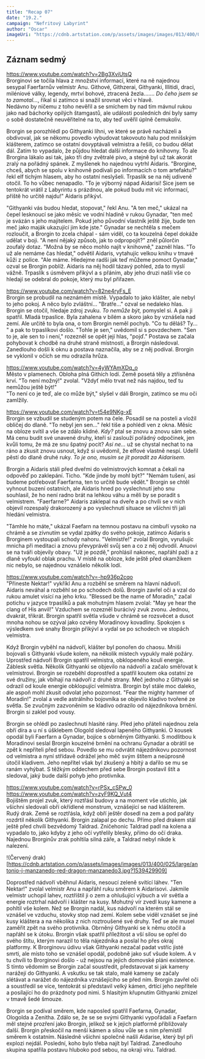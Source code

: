 ```yaml
---
title: "Recap 07"
date: "19.2."
campaign: "Nefritový Labyrint"
author: "Oscar"
imageUri: "https://cdnb.artstation.com/p/assets/images/images/013/400/025/large/antonio-j-manzanedo-red-dragon-manzanedo3.jpg?1539429909"
---
```


## Záznam sedmý

<https://www.youtube.com/watch?v=2Bg3XviUtsQ>    
Brorginovi se točila hlava z množství informací, které na ně najednou sesypal Faerfarnův velmistr Anu.
Githové, Githzerai, Githyanki, Illitidi, draci, miléniové války, legendy, mrtví bohové, ztracená žezla....... *Do čeho jsem se to zamotal...*, říkal si zatímco si snažil srovnat věci v hlavě.     
Nedávno by ničemu z toho nevěřil a se smíchem by nad tím mávnul rukou jako nad báchorky opilých štamgastů, ale události posledních dní byly samy o sobě dostatečně neuvěřitelné na to, aby teď uvěřil úplně čemukoliv.

Brorgin se porozhlédl po Githyanki líhni, ve které se právě nacházeli a obdivoval, jak se někomu povedlo vybudovat takovouto halu pod mnišským klášterem, zatímco se ostatní dovyptávali velmistra a řešili, co budou dělat dál. Zatím to vypadalo, že půjdou hledat další informace do knihovny. To ale Brorgina lákalo asi tak, jako tři dny zvětralé pivo, a stejně byl už tak akorát zralý na pořádný spánek. Z myšlenek ho najednou vytrhl Aidaris. "Brorgine, chceš, abych se spolu v knihovně podívali po informacích o tom artefaktu?" řekl elf tichým hlasem, aby ho ostatní neslyšeli. Trpaslík se na něj udiveně otočil. To ho vůbec nenapadlo. "To je výborný nápad Aidarisi! Sice jsem se tentokrát vrátil z Labyrintu s prázdnou, ale pokud budu mít víc informací, příště ho určitě najdu!" Aidaris přikývl.

"Githyanki vás budou hledat, stopovat," řekl Anu. "A ten meč," ukázal na čepel lesknoucí se jako měsíc ve vodní hladině v rukou Gynadar, "ten meč je svázán s jeho majitelem. Pokud jeho původní vlastník ještě žije, bude ten meč jako maják ukazující jim kde jste." Gynadar se nechtěla s mečem rozloučit, a Brorgin to zcela chápal - sám viděl, co ta kouzelná čepel dokáže udělat v boji. "A není nějaký způsob, jak to odpropojit?" zněl půlorčin zoufalý dotaz. "Možná by se něco mohlo najít v knihovně," zazněl hlas. "To už ale nemáme čas hledat," odvětil Aidaris, vytahujíc velkou knihu v tmavé kůži z police. "Ale máme. Hledejme radši jak teď můžeme pomoct Gynadar," ozval se Brorgin poblíž. Aidaris na něj hodil tázavý pohled, zda to myslí vážně. Trpaslík s úsměvem přikývl a s přáním, aby jeho druzi našli vše co hledají se odebral do pokoje, který mu byl přiřazen.

<https://www.youtube.com/watch?v=82ne4ryFs_E>     
Brorgin se probudil na neznámém místě. Vypadalo to jako klášter, ale nebyl to jeho pokoj. A něco bylo zvláštní... "Bratře..." ozval se nedaleko hlas. Brorgin se otočil, hledaje zdroj zvuku. *To nemůže být,* pomyslel si. A pak ji spatřil. Mladá trpaslice. Byla zahalena v bílém a skoro jako by vznášela nad zemí. Ale určitě to byla ona, o tom Brorgin neměl pochyb. "Co tu děláš? Ty... " a pak to trpaslíkovi došlo. "Tohle je sen," uvědomil si s povzdechem. "Sen to je, ale sen to i není," rozezněl se opět její hlas, "pojď." Postava se začala pohybovat k chodbě na druhé straně místnosti, a Brorgin následoval. Zanedlouho došli k oknu a postava naznačila, aby se z něj podíval. Brorgin se vyklonil v očích se mu odrazila hrůza.

<https://www.youtube.com/watch?v=4yWYAmXDq_o>    
Město v plamenech. Obloha plná Githích lodí. Země posetá těly a ztřísněna krví. "To není možný!" zvolal. "Vždyť mělo trvat než nás najdou, teď tu nemůžou ještě být!"     
"To není co je teď, ale co může být," slyšel v dáli Brorgin, zatímco se mu oči zamlžily.

<https://www.youtube.com/watch?v=t54e9NKg-xE>    
Brorgin se vzbudil se studeným potem na čele. Posadil se na posteli a vložil obličej do dlaně. "To nebyl jen sen..." řekl tiše a pohlédl ven z okna. Měsíc na obloze svítil a vše se zdálo klidné. *Kdy?* ptal se znovu a znovu sám sebe. Má cenu budit své unavené druhy, kteří si zaslouží pořádný odpočinek, jen kvůli tomu, že má ze snu špatný pocit? *Asi ne...* už se chystal nechat to na ráno a zkusit znovu usnout, když si uvědomil, že elfové vlastně nespí. Udeřil pěstí do dlaně druhé ruky. *To je ono, musím se jít poradit za Aidarisem.*

Brorgin a Aidaris stáli před dveřmi do velmistrových komnat a čekali na odpověď po zaklepání. Ticho. "Kde jinde by mohl být?" "Nemám tušení, asi budeme potřebovat Faerfarna, ten to určitě bude vědět." Brorgin se chtěl vyhnout buzení ostatních, ale Aidaris hned po vyslechnutí jeho snu souhlasil, že ho není radno brát na lehkou váhu a měli by se poradit s velmistrem. "Faerfarne?" Aidaris zaklepal na dveře a po chvíli se v nich objevil rozespalý drakorozený a po vyslechnutí situace se všíchni tři jali hledání velmistra.

"Támhle ho máte," ukázal Faefarn na temnou postavu na cimbuří vysoko na chrámě a se zívnutím se vydal zpátky do svého pokoje, zatímco Aidaris s Brorginem vystoupali schody nahoru. "Velmistře!" zvolal Brorgin, vyrušujíc mnicha při meditaci a znovu převyprávěl svůj sen a co z něj odvodil. Anuovi se na tváři objevily obavy. "Už je pozdě," prohlásil nakonec, napřáhl paži a z dlaně vyfoukl oblak prachu. V místě na obloze, kde ještě před okamžikem nic nebylo, se najednou vznášelo několik lodí.

<https://www.youtube.com/watch?v=-hp936p2cqo>    
"Přineste Nektar!" vykříkl Anu a rozběhl se směrem na hlavní nádvoří. Aidaris neváhal a rozběhl se po schodech dolů. Brorgin zavřel oči a vzal do rukou amulet visící na jeho krku. "Blessed be the name of Moradin," začal potichu v jazyce trpaslíků a pak mohutným hlasem zvolal: "May ye hear the clang of His anvil!" Vzduchem se rozezněl burácivý zvuk zvonu. Jednou, dvakrát, třikrát. Brorgin spatřil světla všude v chrámě se rozsvěcet a dusot mnoha nohou se ozýval jako ozvěny Moradinovy kovadliny. Spokojen s výsledkem své snahy Brorgin přikývl a vydal se po schodech ve stopách velmistra.

Když Brorgin vyběhl na nádvoří, klášter byl ponořen do chaosu. Mniši bojovali s Githyanki všude kolem, na několik místech vypukly malé požáry. Uprostřed nádvoří Brorgin spatřil velmistra, obklopeného koulí energie. Záblesk světla. Několik Githyanki se objevilo na nádvoří a začalo směřovat k velmistrovi. Brorgin se rozeběhl doprostřed a spatřil koutem oka ostatní ze své družiny, jak vbíhají na nádvoří z druhé strany. Meč jednoho z Githyaki se odrazil od koule energie obklopující velmistra. Brorgin byl stále moc daleko, ale aspoň mohl zkusit odvolat jeho pozornost. "Fear the mighty hammer of Moradin!" zvolal a vedle astrálního bojovníka se objevilo kladivo tvořené ze světla. Se zvučným zazvoněním se kladivo odrazilo od nájezdníkova brnění. Brorgin si zaklel pod vousy.

Brorgin se ohlédl po zaslechnutí hlasité rány. Před jeho přáteli najednou zela obří díra a u ní s úšklebem Ologold sledoval lapeného Githyanki. O kousek opodál byli Faerfarn a Gynadar, bojíce s obrněným Githyanki. S modlitbou k Moradinovi seslal Brorgin kouzelné brnění na ochranu Gynadar a obrátil se zpět k nepříteli před sebou. Povedlo se mu odvrátit nájezdníkovu pozornost od velmistra a nyní střídavě odrážel jeho měč svým štítem a neúprosně útočil kladivem. Jeho nepřítel však byl zkušený a hbitý a dařilo se mu se ranám vyhýbat. S těžkým oddechem před sebe Brorgin postavil štít a sledoval, jaký bude další pohyb jeho protivníka.

<https://www.youtube.com/watch?v=rPSx_cSPw_0>    
<https://www.youtube.com/watch?v=zyF9KQ_Vut4>    
Bojištěm projel zvuk, který roztřásl budovy a na moment vše utichlo, jak všichni sledovali obří okřídlené monstrum, vznášející se nad klášterem. Rudý drak. Země se roztřásla, když obří ještěr dosedl na zem a pod pařáty rozdrtil několik Githyanki. Brorgin zalapal po dechu. Přímo před drakem stál ještě před chvílí bezvědomý Taldrad. Zničehonic Taldrad padl na kolena a vypadalo to, jako kdyby z jeho očí vytřelily blesky, přímo do očí draka. Najednou Brorginův zrak pohltila silná záře, a Taldrad nebyl nikde k nalezení.

!(Červený drak)[https://cdnb.artstation.com/p/assets/images/images/013/400/025/large/antonio-j-manzanedo-red-dragon-manzanedo3.jpg?1539429909]

Doprostřed nádvoří vběhnul Aidaris, nesoucí zeleně svítící láhev. "Ten Nektar!" zvolal velmistr Anu a napřáhl ruku směrem k Aidarisovi. Jakmile velmistr uchopil lahev, roztříštil ji o zem a ohlušující výbuch a vír světla a energie roztrhal nádvoří i klášter na kusy. Mohutný vír zvedl kusy kamene a pohltil vše kolem. Než se Brorgin nadál, kus nádvoří na kterém stál se vznášel ve vzduchu, stovky stop nad zemí. Kolem sebe viděl vznášet se jiné kusy kláštera a na několika z nich roztroušené své druhy. Teď se ale musel zaměřit zpět na svého protivníka. Obrněný Githyanki se k němu otočil a napřáhl se k útoku. Brorgin však spatřil příležitost a vší silou se opřel do svého štítu, kterým narazil to těla nájezdníka a poslal ho přes okraj platformy. K Brorginovu údivu však Githyanki nezačal padat vstříc jisté smrti, ale místo toho se vznášel opodál, podobně jako suť všude kolem. A v tu chvíli to Brorginovi došlo - už nejsou na jejich domovské pláni existence.    
S tímto vědomím se Brorgin začal soustředit, představovat si jak kameny narážejí do Githyanki. A vskutku se tak stalo, malé kameny se začaly slétávat a narážet do nájezdníka vznášejícího se před ním. Brorgin zavřel oči a soustředil se více, tentokrát si představil velký kámen, drtící jeho nepřítele a posílající ho do prázdnoty pod nimi. S hlasitým křupnutím Githyanki zmizel v tmavě šedé šmouze.

Brorgin se podíval směrem, kde naposled spatříl Faefarna, Gynadar, Ologolda a Zenitha. Zdálo se, že se se svými Githyanki vypořádali a Faefarn měl stejné prozření jako Brorgin, jelikož se k jejich platformě přibližovaly další. Brorgin přeskočil na menší kámen a silou vůle se s ním přemístil směrem k ostatním. Následně všichni společně našli Aidarise, který byl při explozi nejdál. Poslední, koho bylo třeba najít byl Taldrad. Zanedlouho skupina spatřila postavu hluboko pod sebou, na okraji víru. Taldrad.
